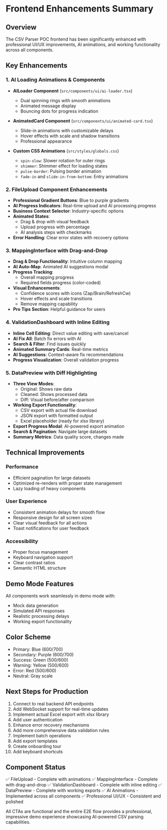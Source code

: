 # Frontend Enhancements Summary

## Overview
The CSV Parser POC frontend has been significantly enhanced with professional UI/UX improvements, AI animations, and working functionality across all components.

## Key Enhancements

### 1. AI Loading Animations & Components
- **AILoader Component** (`src/components/ui/ai-loader.tsx`)
  - Dual spinning rings with smooth animations
  - Animated message display
  - Bouncing dots for progress indication
  
- **AnimatedCard Component** (`src/components/ui/animated-card.tsx`)
  - Slide-in animations with customizable delays
  - Hover effects with scale and shadow transitions
  - Professional appearance

- **Custom CSS Animations** (`src/styles/globals.css`)
  - `spin-slow`: Slower rotation for outer rings
  - `shimmer`: Shimmer effect for loading states
  - `pulse-border`: Pulsing border animation
  - `fade-in` and `slide-in-from-bottom`: Entry animations

### 2. FileUpload Component Enhancements
- **Professional Gradient Buttons**: Blue to purple gradients
- **AI Progress Indicators**: Real-time upload and AI processing progress
- **Business Context Selector**: Industry-specific options
- **Animated States**:
  - Drag & drop with visual feedback
  - Upload progress with percentage
  - AI analysis steps with checkmarks
- **Error Handling**: Clear error states with recovery options

### 3. MappingInterface with Drag-and-Drop
- **Drag & Drop Functionality**: Intuitive column mapping
- **AI Auto-Map**: Animated AI suggestions modal
- **Progress Tracking**:
  - Overall mapping progress
  - Required fields progress (color-coded)
- **Visual Enhancements**:
  - Confidence scores with icons (Zap/Brain/RefreshCw)
  - Hover effects and scale transitions
  - Remove mapping capability
- **Pro Tips Section**: Helpful guidance for users

### 4. ValidationDashboard with Inline Editing
- **Inline Cell Editing**: Direct value editing with save/cancel
- **AI Fix All**: Batch fix errors with AI
- **Search & Filter**: Find issues quickly
- **Animated Summary Cards**: Real-time metrics
- **AI Suggestions**: Context-aware fix recommendations
- **Progress Visualization**: Overall validation progress

### 5. DataPreview with Diff Highlighting
- **Three View Modes**:
  - Original: Shows raw data
  - Cleaned: Shows processed data
  - Diff: Visual before/after comparison
- **Working Export Functionality**:
  - CSV export with actual file download
  - JSON export with formatted output
  - Excel placeholder (ready for xlsx library)
- **Export Progress Modal**: AI-powered export animation
- **Search & Pagination**: Navigate large datasets
- **Summary Metrics**: Data quality score, changes made

## Technical Improvements

### Performance
- Efficient pagination for large datasets
- Optimized re-renders with proper state management
- Lazy loading of heavy components

### User Experience
- Consistent animation delays for smooth flow
- Responsive design for all screen sizes
- Clear visual feedback for all actions
- Toast notifications for user feedback

### Accessibility
- Proper focus management
- Keyboard navigation support
- Clear contrast ratios
- Semantic HTML structure

## Demo Mode Features
All components work seamlessly in demo mode with:
- Mock data generation
- Simulated API responses
- Realistic processing delays
- Working export functionality

## Color Scheme
- Primary: Blue (600/700)
- Secondary: Purple (600/700)
- Success: Green (500/600)
- Warning: Yellow (500/600)
- Error: Red (500/600)
- Neutral: Gray scale

## Next Steps for Production
1. Connect to real backend API endpoints
2. Add WebSocket support for real-time updates
3. Implement actual Excel export with xlsx library
4. Add user authentication
5. Enhance error recovery mechanisms
6. Add more comprehensive data validation rules
7. Implement batch operations
8. Add export templates
9. Create onboarding tour
10. Add keyboard shortcuts

## Component Status
✅ FileUpload - Complete with animations
✅ MappingInterface - Complete with drag-and-drop
✅ ValidationDashboard - Complete with inline editing
✅ DataPreview - Complete with working exports
✅ AI Animations - Implemented across all components
✅ Professional UI/UX - Consistent and polished

All CTAs are functional and the entire E2E flow provides a professional, impressive demo experience showcasing AI-powered CSV parsing capabilities.